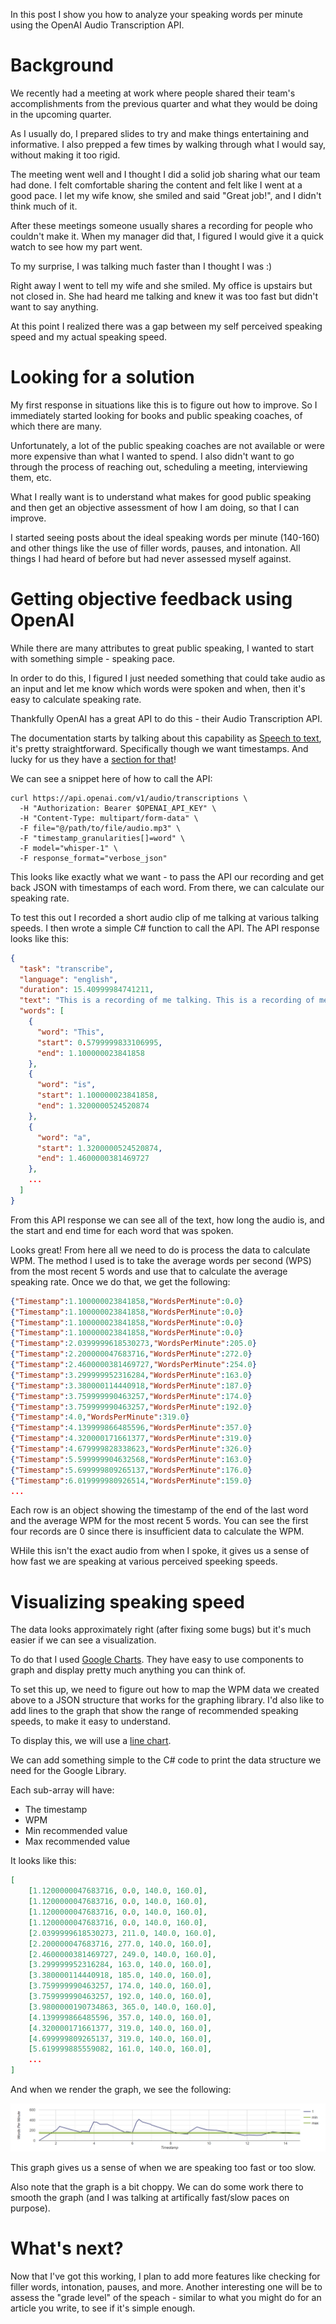 
In this post I show you how to analyze your speaking words per minute using the OpenAI Audio Transcription API. 

# Background

We recently had a meeting at work where people shared their team's accomplishments from the previous quarter and what they would be doing in the upcoming quarter.

As I usually do, I prepared slides to try and make things entertaining and informative. 
I also prepped a few times by walking through what I would say, without making it too rigid.

The meeting went well and I thought I did a solid job sharing what our team had done. 
I felt comfortable sharing the content and felt like I went at a good pace. 
I let my wife know, she smiled and said "Great job!", and I didn't think much of it.

After these meetings someone usually shares a recording for people who couldn't make it. 
When my manager did that, I figured I would give it a quick watch to see how my part went.

To my surprise, I was talking much faster than I thought I was :)

Right away I went to tell my wife and she smiled. 
My office is upstairs but not closed in. 
She had heard me talking and knew it was too fast but didn't want to say anything.

At this point I realized there was a gap between my self perceived speaking speed and my actual speaking speed.

# Looking for a solution

My first response in situations like this is to figure out how to improve. 
So I immediately started looking for books and public speaking coaches, of which there are many.

Unfortunately, a lot of the public speaking coaches are not available or were more expensive than what I wanted to spend. 
I also didn't want to go through the process of reaching out, scheduling a meeting, interviewing them, etc.

What I really want is to understand what makes for good public speaking and then get an objective assessment of how I am doing, so that I can improve.

I started seeing posts about the ideal speaking words per minute (140-160) and other things like the use of filler words, pauses, and intonation. 
All things I had heard of before but had never assessed myself against.

# Getting objective feedback using OpenAI

While there are many attributes to great public speaking, I wanted to start with something simple - speaking pace.

In order to do this, I figured I just needed something that could take audio as an input and let me know which words were spoken and when, then it's easy to calculate speaking rate.

Thankfully OpenAI has a great API to do this - their Audio Transcription API.

The documentation starts by talking about this capability as [Speech to text](https://platform.openai.com/docs/guides/speech-to-text), it's pretty straightforward. Specifically though we want timestamps. And lucky for us 
they have a [section for that](https://platform.openai.com/docs/guides/speech-to-text/timestamps)!

We can see a snippet here of how to call the API:

```
curl https://api.openai.com/v1/audio/transcriptions \
  -H "Authorization: Bearer $OPENAI_API_KEY" \
  -H "Content-Type: multipart/form-data" \
  -F file="@/path/to/file/audio.mp3" \
  -F "timestamp_granularities[]=word" \
  -F model="whisper-1" \
  -F response_format="verbose_json"
```

This looks like exactly what we want - to pass the API our recording and get back JSON with timestamps of each word. 
From there, we can calculate our speaking rate.

To test this out I recorded a short audio clip of me talking at various talking speeds. 
I then wrote a simple C# function to call the API. 
The API response looks like this:

```json
{
  "task": "transcribe",
  "language": "english",
  "duration": 15.40999984741211,
  "text": "This is a recording of me talking. This is a recording of me talking faster. This is a recording of me talking even faster. This is a recording of me talking slower. This is a recording of me talking slower.",
  "words": [
    {
      "word": "This",
      "start": 0.5799999833106995,
      "end": 1.100000023841858
    },
    {
      "word": "is",
      "start": 1.100000023841858,
      "end": 1.3200000524520874
    },
    {
      "word": "a",
      "start": 1.3200000524520874,
      "end": 1.4600000381469727
    },
    ...
  ]
}
```

From this API response we can see all of the text, how long the audio is, and the start and end time for each word that was spoken.

Looks great! 
From here all we need to do is process the data to calculate WPM. 
The method I used is to take the average words per second (WPS) from the most recent 5 words and use that to calculate the average speaking rate. 
Once we do that, we get the following:

```json
{"Timestamp":1.100000023841858,"WordsPerMinute":0.0}
{"Timestamp":1.100000023841858,"WordsPerMinute":0.0}
{"Timestamp":1.100000023841858,"WordsPerMinute":0.0}
{"Timestamp":1.100000023841858,"WordsPerMinute":0.0}
{"Timestamp":2.0399999618530273,"WordsPerMinute":205.0}
{"Timestamp":2.200000047683716,"WordsPerMinute":272.0}
{"Timestamp":2.4600000381469727,"WordsPerMinute":254.0}
{"Timestamp":3.299999952316284,"WordsPerMinute":163.0}
{"Timestamp":3.380000114440918,"WordsPerMinute":187.0}
{"Timestamp":3.759999990463257,"WordsPerMinute":174.0}
{"Timestamp":3.759999990463257,"WordsPerMinute":192.0}
{"Timestamp":4.0,"WordsPerMinute":319.0}
{"Timestamp":4.139999866485596,"WordsPerMinute":357.0}
{"Timestamp":4.320000171661377,"WordsPerMinute":319.0}
{"Timestamp":4.679999828338623,"WordsPerMinute":326.0}
{"Timestamp":5.599999904632568,"WordsPerMinute":163.0}
{"Timestamp":5.699999809265137,"WordsPerMinute":176.0}
{"Timestamp":6.019999980926514,"WordsPerMinute":159.0}
...
```

Each row is an object showing the timestamp of the end of the last word and the average WPM for the most recent 5 words. 
You can see the first four records are 0 since there is insufficient data to calculate the WPM.

WHile this isn't the exact audio from when I spoke, it gives us a sense of how fast we are speaking at various perceived speeking speeds.

# Visualizing speaking speed

The data looks approximately right (after fixing some bugs) but it's much easier if we can see a visualization.

To do that I used [Google Charts](https://developers.google.com/chart/interactive/docs). 
They have easy to use components to graph and display pretty much anything you can think of.

To set this up, we need to figure out how to map the WPM data we created above to a JSON structure that works for the graphing library. 
I'd also like to add lines to the graph that show the range of recommended speaking speeds, to make it easy to understand.

To display this, we will use a [line chart](https://developers.google.com/chart/interactive/docs/gallery/linechart).

We can add something simple to the C# code to print the data structure we need for the Google Library.

Each sub-array will have:

- The timestamp
- WPM
- Min recommended value
- Max recommended value

It looks like this:

```json
[
    [1.1200000047683716, 0.0, 140.0, 160.0], 
    [1.1200000047683716, 0.0, 140.0, 160.0], 
    [1.1200000047683716, 0.0, 140.0, 160.0], 
    [1.1200000047683716, 0.0, 140.0, 160.0], 
    [2.0399999618530273, 211.0, 140.0, 160.0], 
    [2.200000047683716, 277.0, 140.0, 160.0], 
    [2.4600000381469727, 249.0, 140.0, 160.0], 
    [3.299999952316284, 163.0, 140.0, 160.0], 
    [3.380000114440918, 185.0, 140.0, 160.0], 
    [3.759999990463257, 174.0, 140.0, 160.0], 
    [3.759999990463257, 192.0, 140.0, 160.0], 
    [3.9800000190734863, 365.0, 140.0, 160.0],
    [4.139999866485596, 357.0, 140.0, 160.0], 
    [4.320000171661377, 319.0, 140.0, 160.0], 
    [4.699999809265137, 319.0, 140.0, 160.0], 
    [5.619999885559082, 161.0, 140.0, 160.0],
    ...
]
```

And when we render the graph, we see the following:

![Graph of speaking words per minute](../images/public-speaking/graph.png)

This graph gives us a sense of when we are speaking too fast or too slow.

Also note that the graph is a bit choppy. We can do some work there to smooth the graph (and I was talking at artifically fast/slow paces on purpose).

# What's next?

Now that I've got this working, I plan to add more features like checking for filler words, intonation, pauses, and more. 
Another interesting one will be to assess the "grade level" of the speach - similar to what you might do for an article you write, to see if it's simple enough.
